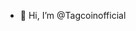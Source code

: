- 👋 Hi, I’m @Tagcoinofficial

<!---
Tagcoinofficial/Tagcoinofficial is a ✨ special ✨ repository because its `README.md` (this file) appears on your GitHub profile.
You can click the Preview link to take a look at your changes.
--->
